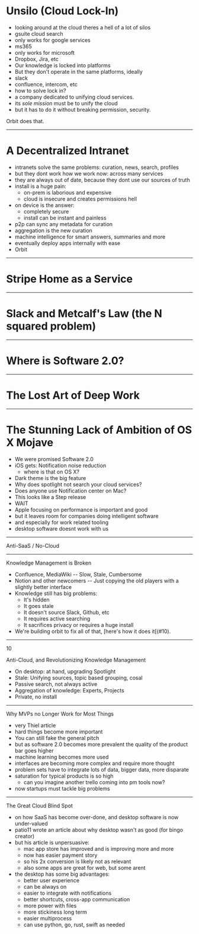 # Unsilo (Cloud Lock-In)

* looking around at the cloud theres a hell of a lot of silos
* gsuite cloud search
* only works for google services
* ms365
* only works for microsoft
* Dropbox, Jira, etc
* Our knowledge is locked into platforms
* But they don't operate in the same platforms, ideally
* slack
* confluence, intercom, etc
* how to solve lock in?
* a company dedicated to unifying cloud services.
* its _sole mission_ must be to unify the cloud
* but it has to do it without breaking permission, security.

Orbit does that.

---

# A Decentralized Intranet

* intranets solve the same problems: curation, news, search, profiles
* but they dont work how we work now: across many services
* they are always out of date, because they dont use our sources of truth
* install is a huge pain:
  * on-prem is laborious and expensive
  * cloud is insecure and creates permissions hell
* on device is the answer:
  * completely secure
  * install can be instant and painless
* p2p can sync any metadata for curation
* aggregation is the new curation
* machine intelligence for smart answers, summaries and more
* eventually deploy apps internally with ease
* Orbit

---

# Stripe Home as a Service

---

# Slack and Metcalf's Law (the N squared problem)

---

# Where is Software 2.0?

---

# The Lost Art of Deep Work

---

# The Stunning Lack of Ambition of OS X Mojave

* We were promised Software 2.0
* iOS gets: Notification noise reduction
  * where is that on OS X?
* Dark theme is the big feature
* Why does spotlight not search your cloud services?
* Does anyone use Notification center on Mac?
* This looks like a Step release
* WAIT
* Apple focusing on performance is important and good
* but it leaves room for companies doing intelligent software
* and especially for work related tooling
* desktop software doesnt work with us

---

Anti-SaaS / No-Cloud

---

Knowledge Management is Broken

* Confluence, MediaWiki -- Slow, Stale, Cumbersome
* Notion and other newcomers -- Just copying the old players with a slightly better interface
* Knowledge still has big problems:
  * It's hidden
  * It goes stale
  * It doesn't source Slack, Github, etc
  * It requires active searching
  * It sacrifices privacy or requires a huge install
* We're building orbit to fix all of that, [here's how it does it[(#10).

---

10

Anti-Cloud, and Revolutionizing Knowledge Management

* On desktop: at hand, upgrading Spotlight
* Stale: Unifying sources, topic based grouping, cosal
* Passive search, not always active
* Aggregation of knowledge: Experts, Projects
* Private, no install

---

Why MVPs no Longer Work for Most Things

* very Thiel article
* hard things become more important
* You can still fake the general pitch
* but as software 2.0 becomes more prevalent the quality of the product bar goes higher
* machine learning becomes more used
* interfaces are becoming more complex and require more thought
* problem sets have to integrate lots of data, bigger data, more disparate
* saturation for typical products is so high
  * can you imagine another trello coming into pm tools now?
* now startups must tackle big problems

---

The Great Cloud Blind Spot

* on how SaaS has become over-done, and desktop software is now under-valued
* patio11 wrote an article about why desktop wasn't as good (for bingo creator)
* but his article is unpersuasive:
  * mac app store has improved and is improving more and more
  * now has easier payment story
  * so his 2x conversion is likely not as relevant
  * also some apps are great for web, but some arent
* the desktop has some big advantages:
  * better user experience
  * can be always on
  * easier to integrate with notifications
  * better shortcuts, cross-app communication
  * more power with files
  * more stickiness long term
  * easier multiprocess
  * can use python, go, rust, swift as needed
